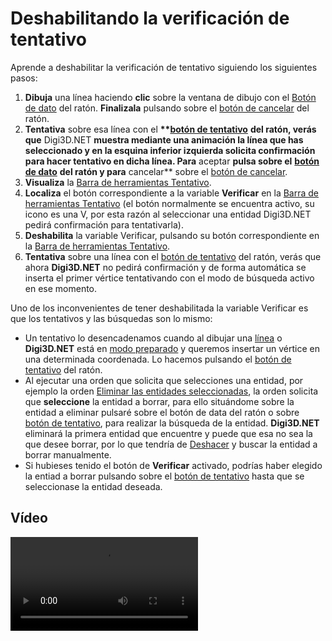 # Deshabilitando la verificación de tentativo

Aprende a deshabilitar la verificación de tentativo siguiendo los siguientes pasos:

1. **Dibuja** una línea haciendo **clic** sobre la ventana de dibujo con el [Botón de dato](deshabilitando-verificacion-tentativo.md) del ratón. **Finalizala** pulsando sobre el [botón de cancelar](deshabilitando-verificacion-tentativo.md) del ratón.
2. **Tentativa** sobre esa línea con el **\*\***[**botón de tentativo**](deshabilitando-verificacion-tentativo.md) **del ratón, verás que** Digi3D.NET **muestra mediante una animación la línea que has seleccionado y en la esquina inferior izquierda solicita confirmación para hacer tentativo en dicha línea. Para** aceptar **pulsa sobre el** [**botón de dato**](deshabilitando-verificacion-tentativo.md) **del ratón y para** cancelar\*\* sobre el [botón de cancelar](deshabilitando-verificacion-tentativo.md).
3. **Visualiza** la [Barra de herramientas Tentativo](/digi3d-net/referencia/barras-de-herramientas/tentativo.md).
4. **Localiza** el botón correspondiente a la variable **Verificar** en la [Barra de herramientas Tentativo](/digi3d-net/referencia/barras-de-herramientas/tentativo.md) (el botón normalmente se encuentra activo, su icono es una V, por esta razón al seleccionar una entidad Digi3D.NET pedirá confirmación para tentativarla).
5. **Deshabilita** la variable Verificar, pulsando su botón correspondiente en la [Barra de herramientas Tentativo](/digi3d-net/referencia/barras-de-herramientas/tentativo.md).
6. **Tentativa** sobre una línea con el [botón de tentativo](deshabilitando-verificacion-tentativo.md) del ratón, verás que ahora **Digi3D.NET** no pedirá confirmación y de forma automática se inserta el primer vértice tentativando con el modo de búsqueda activo en ese momento.

Uno de los inconvenientes de tener deshabilitada la variable Verificar es que los tentativos y las búsquedas son lo mismo:

* Un tentativo lo desencadenamos cuando al dibujar una [línea](/digi3d-net/referencia/ventana-de-dibujo/ordenes/l/linea.md) o **Digi3D.NET** está en [modo preparado](deshabilitando-verificacion-tentativo.md) y queremos insertar un vértice en una determinada coordenada. Lo hacemos pulsando el [botón de tentativo](deshabilitando-verificacion-tentativo.md) del ratón.
* Al ejecutar una orden que solicita que selecciones una entidad, por ejemplo la orden [Eliminar las entidades seleccionadas](/digi3d-net/primeros-pasos/comenzando-a-utilizar-digi3d.net/comenzando-con-la-ventana-de-dibujo/BORRA\_E.html), la orden solicita que **seleccione** la entidad a borrar, para ello situándome sobre la entidad a eliminar pulsaré sobre el botón de data del ratón o sobre [botón de tentativo](deshabilitando-verificacion-tentativo.md), para realizar la búsqueda de la entidad. **Digi3D.NET** eliminará la primera entidad que encuentre y puede que esa no sea la que desee borrar, por lo que tendría de [Deshacer](/digi3d-net/referencia/barras-de-herramientas/deshacer.md) y buscar la entidad a borrar manualmente.
* Si hubieses tenido el botón de **Verificar** activado, podrías haber elegido la entiad a borrar pulsando sobre el [botón de tentativo](deshabilitando-verificacion-tentativo.md) hasta que se seleccionase la entidad deseada.

## Vídeo

<video controls><source src="https://digi21.blob.core.windows.net/videos-ayuda/Deshabilitando%20la%20verificacion%20de%20tentativo.mp4" type="video/mp4"></video>
